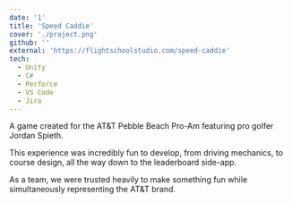 ```yaml
---
date: '1'
title: 'Speed Caddie'
cover: './project.png'
github: ''
external: 'https://flightschoolstudio.com/speed-caddie'
tech:
  - Unity
  - C#
  - Perforce
  - VS Code
  - Jira
---
```


A game created for the AT&T Pebble Beach Pro-Am featuring pro golfer Jordan Spieth.

This experience was incredibly fun to develop, from driving mechanics, to course design, all the way down to the leaderboard side-app.

As a team, we were trusted heavily to make something fun while simultaneously representing the AT&T brand.
